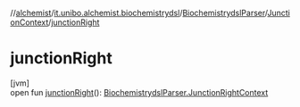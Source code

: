 //[alchemist](../../../../index.md)/[it.unibo.alchemist.biochemistrydsl](../../index.md)/[BiochemistrydslParser](../index.md)/[JunctionContext](index.md)/[junctionRight](junction-right.md)

# junctionRight

[jvm]\
open fun [junctionRight](junction-right.md)(): [BiochemistrydslParser.JunctionRightContext](../-junction-right-context/index.md)
